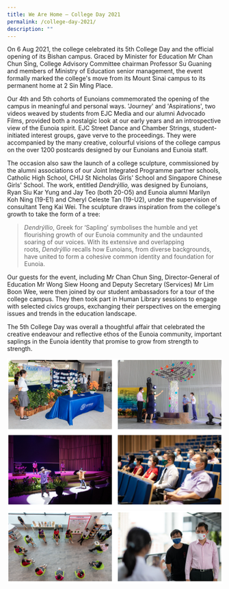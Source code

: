 ```yaml
---
title: We Are Home – College Day 2021
permalink: /college-day-2021/
description: ""
---
```


On 6 Aug 2021, the college celebrated its 5th College Day and the official opening of its Bishan campus. Graced by Minister for Education Mr Chan Chun Sing, College Advisory Committee chairman Professor Su Guaning and members of Ministry of Education senior management, the event formally marked the college's move from its Mount Sinai campus to its permanent home at 2 Sin Ming Place.

Our 4th and 5th cohorts of Eunoians commemorated the opening of the campus in meaningful and personal ways. 'Journey' and 'Aspirations', two videos weaved by students from EJC Media and our alumni Advocado Films, provided both a nostalgic look at our early years and an introspective view of the Eunoia spirit. EJC Street Dance and Chamber Strings, student-initiated interest groups, gave verve to the proceedings. They were accompanied by the many creative, colourful visions of the college campus on the over 1200 postcards designed by our Eunoians and Eunoia staff.

The occasion also saw the launch of a college sculpture, commissioned by the alumni associations of our Joint Integrated Programme partner schools, Catholic High School, CHIJ St Nicholas Girls' School and Singapore Chinese Girls' School. The work, entitled _Dendrýllio,_ was designed by Eunoians, Ryan Siu Kar Yung and Jay Teo (both 20-O5) and Eunoia alumni Marilyn Koh Ning (19-E1) and Cheryl Celeste Tan (19-U2), under the supervision of consultant Teng Kai Wei. The sculpture draws inspiration from the college's growth to take the form of a tree:

> _Dendrýllio_, Greek for ‘Sapling’ symbolises the humble and yet flourishing growth of our Eunoia community and the undaunted soaring of our voices. With its extensive and overlapping roots, _Dendrýllio_ recalls how Eunoians, from diverse backgrounds, have united to form a cohesive common identity and foundation for Eunoia.

Our guests for the event, including Mr Chan Chun Sing, Director-General of Education Mr Wong Siew Hoong and Deputy Secretary (Services) Mr Lim Boon Wee, were then joined by our student ambassadors for a tour of the college campus. They then took part in Human Library sessions to engage with selected civics groups, exchanging their perspectives on the emerging issues and trends in the education landscape.

The 5th College Day was overall a thoughtful affair that celebrated the creative endeavour and reflective ethos of the Eunoia community, important saplings in the Eunoia identity that promise to grow from strength to strength.

![](/images/cd-21-1.png)
![](/images/cd-21-2.png)